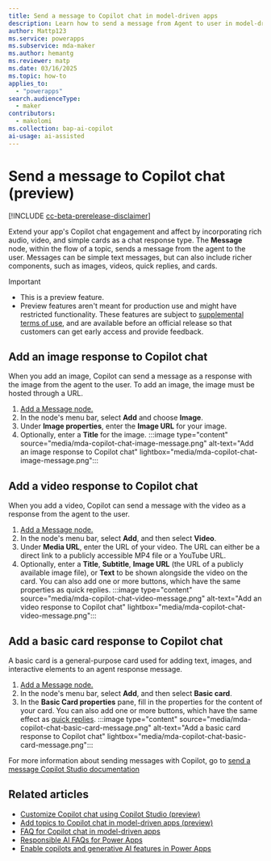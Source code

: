 ```yaml
---
title: Send a message to Copilot chat in model-driven apps 
description: Learn how to send a message from Agent to user in model-driven apps Copilot chat
author: Mattp123
ms.service: powerapps
ms.subservice: mda-maker
ms.author: hemantg
ms.reviewer: matp
ms.date: 03/16/2025
ms.topic: how-to
applies_to: 
  - "powerapps"
search.audienceType: 
  - maker
contributors:
  - makolomi
ms.collection: bap-ai-copilot
ai-usage: ai-assisted
---
```

# Send a message to Copilot chat (preview)

[!INCLUDE [cc-beta-prerelease-disclaimer](../../includes/cc-beta-prerelease-disclaimer.md)]

Extend your app's Copilot chat engagement and affect by incorporating rich audio, video, and simple cards as a chat response type. The **Message** node, within the flow of a topic, sends a message from the agent to the user. Messages can be simple text messages, but can also include richer components, such as images, videos, quick replies, and cards.

> [!IMPORTANT]
>
> - This is a preview feature.
> - Preview features aren't meant for production use and might have restricted functionality. These features are subject to [supplemental terms of use](https://go.microsoft.com/fwlink/?linkid=2216214), and are available before an official release so that customers can get early access and provide feedback.

## Add an image response to Copilot chat

When you add an image, Copilot can send a message as a response with the image from the agent to the user. To add an image, the image must be hosted through a URL.

1. [Add a Message node.](/microsoft-copilot-studio/authoring-send-message#send-a-text-message)
1. In the node's menu bar, select **Add** and choose **Image**.
1. Under **Image properties**, enter the **Image URL** for your image.
1. Optionally, enter a **Title** for the image.
:::image type="content" source="media/mda-copilot-chat-image-message.png" alt-text="Add an image response to Copilot chat" lightbox="media/mda-copilot-chat-image-message.png":::

## Add a video response to Copilot chat

When you add a video, Copilot can send a message with the video as a response from the agent to the user.

1. [Add a Message node.](/microsoft-copilot-studio/authoring-send-message#send-a-text-message)
1. In the node's menu bar, select **Add**, and then select **Video**.
1. Under **Media URL**, enter the URL of your video. The URL can either be a direct link to a publicly accessible MP4 file or a YouTube URL.
1. Optionally, enter a **Title**, **Subtitle**, **Image URL** (the URL of a publicly available image file), or **Text** to be shown alongside the video on the card. You can also add one or more buttons, which have the same properties as quick replies.
:::image type="content" source="media/mda-copilot-chat-video-message.png" alt-text="Add an video response to Copilot chat" lightbox="media/mda-copilot-chat-video-message.png":::

## Add a basic card response to Copilot chat

A basic card is a general-purpose card used for adding text, images, and interactive elements to an agent response message.

1. [Add a Message node.](/microsoft-copilot-studio/authoring-send-message#send-a-text-message)
1. In the node's menu bar, select **Add**, and then select **Basic card**.
1. In the **Basic Card properties** pane, fill in the properties for the content of your card. You can also add one or more buttons, which have the same effect as [quick replies](/microsoft-copilot-studio/authoring-send-message#use-quick-replies).
:::image type="content" source="media/mda-copilot-chat-basic-card-message.png" alt-text="Add a basic card response to Copilot chat" lightbox="media/mda-copilot-chat-basic-card-message.png":::

For more information about sending messages with Copilot, go to [send a message Copilot Studio documentation](/microsoft-copilot-studio/authoring-send-message)

## Related articles

- [Customize Copilot chat using Copilot Studio (preview)](customize-copilot-chat.md)
- [Add topics to Copilot chat in model-driven apps (preview)](copilot-chat-mda-topics.md)
- [FAQ for Copilot chat in model-driven apps](../common/faqs-copilot-model-driven-app.md)
- [Responsible AI FAQs for Power Apps](../common/responsible-ai-overview.md)
- [Enable copilots and generative AI features in Power Apps](/power-platform/admin/geographical-availability-copilot#enable-data-movement-across-regions)